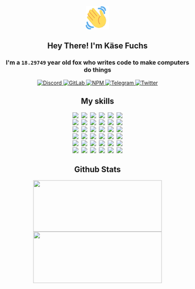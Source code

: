 <div><p align=center><img src=./resources/images/wave.gif width=64px height=64px></p><h2 align=center>Hey There! I'm Käse Fuchs</h2><h3 align=center>I'm a <code>18.29749</code> year old fox who writes code to make computers do things</h3><p align=center><a href=https://discord.com/users/507526681125322772><img alt=Discord src="https://img.shields.io/badge/Discord-5865F2?logo=discord&logoColor=white&style=flat-square#f4b05542c604178fbd7cfd3c776dcb5e"> </a><a href=https://gitlab.com/kasefuchs><img alt=GitLab src="https://img.shields.io/badge/GitLab-330F63?logo=gitlab&logoColor=white&style=flat-square#f4b05542c604178fbd7cfd3c776dcb5e"> </a><a href=https://npmjs.com/~kasefuchs><img alt=NPM src="https://img.shields.io/badge/NPM-CB3837?logo=npm&logoColor=white&style=flat-square#f4b05542c604178fbd7cfd3c776dcb5e"> </a><a href=https://t.me/kasefuchs><img alt=Telegram src="https://img.shields.io/badge/Telegram-2CA5E0?logo=telegram&logoColor=white&style=flat-square#f4b05542c604178fbd7cfd3c776dcb5e"> </a><a href=https://twitter.com/kasefuchs><img alt=Twitter src="https://img.shields.io/badge/Twitter-1DA1F2?logo=twitter&logoColor=white&style=flat-square#f4b05542c604178fbd7cfd3c776dcb5e"></a></p><h2 align=center>My skills</h2><p align=center><a href=https://aws.amazon.com/ ><picture><source srcset="https://skillicons.dev/icons?i=aws&theme=dark#f4b05542c604178fbd7cfd3c776dcb5e" media="(prefers-color-scheme: dark)"><source srcset="https://skillicons.dev/icons?i=aws&theme=light#f4b05542c604178fbd7cfd3c776dcb5e" media="(prefers-color-scheme: light), (prefers-color-scheme: no-preference)"><img src="https://skillicons.dev/icons?i=aws&theme=light#f4b05542c604178fbd7cfd3c776dcb5e"></picture></a>&nbsp;&nbsp;<a href=https://en.wikipedia.org/wiki/Bash_(Unix_shell)><picture><source srcset="https://skillicons.dev/icons?i=bash&theme=dark#f4b05542c604178fbd7cfd3c776dcb5e" media="(prefers-color-scheme: dark)"><source srcset="https://skillicons.dev/icons?i=bash&theme=light#f4b05542c604178fbd7cfd3c776dcb5e" media="(prefers-color-scheme: light), (prefers-color-scheme: no-preference)"><img src="https://skillicons.dev/icons?i=bash&theme=light#f4b05542c604178fbd7cfd3c776dcb5e"></picture></a>&nbsp;&nbsp;<a href=https://discord.com/developers/docs><picture><source srcset="https://skillicons.dev/icons?i=bots&theme=dark#f4b05542c604178fbd7cfd3c776dcb5e" media="(prefers-color-scheme: dark)"><source srcset="https://skillicons.dev/icons?i=bots&theme=light#f4b05542c604178fbd7cfd3c776dcb5e" media="(prefers-color-scheme: light), (prefers-color-scheme: no-preference)"><img src="https://skillicons.dev/icons?i=bots&theme=light#f4b05542c604178fbd7cfd3c776dcb5e"></picture></a>&nbsp;&nbsp;<a href=https://www.cloudflare.com/ ><picture><source srcset="https://skillicons.dev/icons?i=cloudflare&theme=dark#f4b05542c604178fbd7cfd3c776dcb5e" media="(prefers-color-scheme: dark)"><source srcset="https://skillicons.dev/icons?i=cloudflare&theme=light#f4b05542c604178fbd7cfd3c776dcb5e" media="(prefers-color-scheme: light), (prefers-color-scheme: no-preference)"><img src="https://skillicons.dev/icons?i=cloudflare&theme=light#f4b05542c604178fbd7cfd3c776dcb5e"></picture></a>&nbsp;&nbsp;<a href=https://en.wikipedia.org/wiki/CSS><picture><source srcset="https://skillicons.dev/icons?i=css&theme=dark#f4b05542c604178fbd7cfd3c776dcb5e" media="(prefers-color-scheme: dark)"><source srcset="https://skillicons.dev/icons?i=css&theme=light#f4b05542c604178fbd7cfd3c776dcb5e" media="(prefers-color-scheme: light), (prefers-color-scheme: no-preference)"><img src="https://skillicons.dev/icons?i=css&theme=light#f4b05542c604178fbd7cfd3c776dcb5e"></picture></a>&nbsp;&nbsp;<a href=https://www.docker.com/ ><picture><source srcset="https://skillicons.dev/icons?i=docker&theme=dark#f4b05542c604178fbd7cfd3c776dcb5e" media="(prefers-color-scheme: dark)"><source srcset="https://skillicons.dev/icons?i=docker&theme=light#f4b05542c604178fbd7cfd3c776dcb5e" media="(prefers-color-scheme: light), (prefers-color-scheme: no-preference)"><img src="https://skillicons.dev/icons?i=docker&theme=light#f4b05542c604178fbd7cfd3c776dcb5e"></picture></a><br><a href=https://www.electronjs.org/ ><picture><source srcset="https://skillicons.dev/icons?i=electron&theme=dark#f4b05542c604178fbd7cfd3c776dcb5e" media="(prefers-color-scheme: dark)"><source srcset="https://skillicons.dev/icons?i=electron&theme=light#f4b05542c604178fbd7cfd3c776dcb5e" media="(prefers-color-scheme: light), (prefers-color-scheme: no-preference)"><img src="https://skillicons.dev/icons?i=electron&theme=light#f4b05542c604178fbd7cfd3c776dcb5e"></picture></a>&nbsp;&nbsp;<a href=https://expressjs.com/ ><picture><source srcset="https://skillicons.dev/icons?i=express&theme=dark#f4b05542c604178fbd7cfd3c776dcb5e" media="(prefers-color-scheme: dark)"><source srcset="https://skillicons.dev/icons?i=express&theme=light#f4b05542c604178fbd7cfd3c776dcb5e" media="(prefers-color-scheme: light), (prefers-color-scheme: no-preference)"><img src="https://skillicons.dev/icons?i=express&theme=light#f4b05542c604178fbd7cfd3c776dcb5e"></picture></a>&nbsp;&nbsp;<a href=https://www.figma.com/ ><picture><source srcset="https://skillicons.dev/icons?i=figma&theme=dark#f4b05542c604178fbd7cfd3c776dcb5e" media="(prefers-color-scheme: dark)"><source srcset="https://skillicons.dev/icons?i=figma&theme=light#f4b05542c604178fbd7cfd3c776dcb5e" media="(prefers-color-scheme: light), (prefers-color-scheme: no-preference)"><img src="https://skillicons.dev/icons?i=figma&theme=light#f4b05542c604178fbd7cfd3c776dcb5e"></picture></a>&nbsp;&nbsp;<a href=https://firebase.google.com/ ><picture><source srcset="https://skillicons.dev/icons?i=firebase&theme=dark#f4b05542c604178fbd7cfd3c776dcb5e" media="(prefers-color-scheme: dark)"><source srcset="https://skillicons.dev/icons?i=firebase&theme=light#f4b05542c604178fbd7cfd3c776dcb5e" media="(prefers-color-scheme: light), (prefers-color-scheme: no-preference)"><img src="https://skillicons.dev/icons?i=firebase&theme=light#f4b05542c604178fbd7cfd3c776dcb5e"></picture></a>&nbsp;&nbsp;<a href=https://flask.palletsprojects.com/ ><picture><source srcset="https://skillicons.dev/icons?i=flask&theme=dark#f4b05542c604178fbd7cfd3c776dcb5e" media="(prefers-color-scheme: dark)"><source srcset="https://skillicons.dev/icons?i=flask&theme=light#f4b05542c604178fbd7cfd3c776dcb5e" media="(prefers-color-scheme: light), (prefers-color-scheme: no-preference)"><img src="https://skillicons.dev/icons?i=flask&theme=light#f4b05542c604178fbd7cfd3c776dcb5e"></picture></a>&nbsp;&nbsp;<a href=https://cloud.google.com/ ><picture><source srcset="https://skillicons.dev/icons?i=gcp&theme=dark#f4b05542c604178fbd7cfd3c776dcb5e" media="(prefers-color-scheme: dark)"><source srcset="https://skillicons.dev/icons?i=gcp&theme=light#f4b05542c604178fbd7cfd3c776dcb5e" media="(prefers-color-scheme: light), (prefers-color-scheme: no-preference)"><img src="https://skillicons.dev/icons?i=gcp&theme=light#f4b05542c604178fbd7cfd3c776dcb5e"></picture></a><br><a href=https://git-scm.com/ ><picture><source srcset="https://skillicons.dev/icons?i=git&theme=dark#f4b05542c604178fbd7cfd3c776dcb5e" media="(prefers-color-scheme: dark)"><source srcset="https://skillicons.dev/icons?i=git&theme=light#f4b05542c604178fbd7cfd3c776dcb5e" media="(prefers-color-scheme: light), (prefers-color-scheme: no-preference)"><img src="https://skillicons.dev/icons?i=git&theme=light#f4b05542c604178fbd7cfd3c776dcb5e"></picture></a>&nbsp;&nbsp;<a href=https://github.com/ ><picture><source srcset="https://skillicons.dev/icons?i=github&theme=dark#f4b05542c604178fbd7cfd3c776dcb5e" media="(prefers-color-scheme: dark)"><source srcset="https://skillicons.dev/icons?i=github&theme=light#f4b05542c604178fbd7cfd3c776dcb5e" media="(prefers-color-scheme: light), (prefers-color-scheme: no-preference)"><img src="https://skillicons.dev/icons?i=github&theme=light#f4b05542c604178fbd7cfd3c776dcb5e"></picture></a>&nbsp;&nbsp;<a href=https://gitlab.com/ ><picture><source srcset="https://skillicons.dev/icons?i=gitlab&theme=dark#f4b05542c604178fbd7cfd3c776dcb5e" media="(prefers-color-scheme: dark)"><source srcset="https://skillicons.dev/icons?i=gitlab&theme=light#f4b05542c604178fbd7cfd3c776dcb5e" media="(prefers-color-scheme: light), (prefers-color-scheme: no-preference)"><img src="https://skillicons.dev/icons?i=gitlab&theme=light#f4b05542c604178fbd7cfd3c776dcb5e"></picture></a>&nbsp;&nbsp;<a href=https://www.heroku.com/ ><picture><source srcset="https://skillicons.dev/icons?i=heroku&theme=dark#f4b05542c604178fbd7cfd3c776dcb5e" media="(prefers-color-scheme: dark)"><source srcset="https://skillicons.dev/icons?i=heroku&theme=light#f4b05542c604178fbd7cfd3c776dcb5e" media="(prefers-color-scheme: light), (prefers-color-scheme: no-preference)"><img src="https://skillicons.dev/icons?i=heroku&theme=light#f4b05542c604178fbd7cfd3c776dcb5e"></picture></a>&nbsp;&nbsp;<a href=https://en.wikipedia.org/wiki/HTML><picture><source srcset="https://skillicons.dev/icons?i=html&theme=dark#f4b05542c604178fbd7cfd3c776dcb5e" media="(prefers-color-scheme: dark)"><source srcset="https://skillicons.dev/icons?i=html&theme=light#f4b05542c604178fbd7cfd3c776dcb5e" media="(prefers-color-scheme: light), (prefers-color-scheme: no-preference)"><img src="https://skillicons.dev/icons?i=html&theme=light#f4b05542c604178fbd7cfd3c776dcb5e"></picture></a>&nbsp;&nbsp;<a href=https://en.wikipedia.org/wiki/JavaScript><picture><source srcset="https://skillicons.dev/icons?i=js&theme=dark#f4b05542c604178fbd7cfd3c776dcb5e" media="(prefers-color-scheme: dark)"><source srcset="https://skillicons.dev/icons?i=js&theme=light#f4b05542c604178fbd7cfd3c776dcb5e" media="(prefers-color-scheme: light), (prefers-color-scheme: no-preference)"><img src="https://skillicons.dev/icons?i=js&theme=light#f4b05542c604178fbd7cfd3c776dcb5e"></picture></a><br><a href=https://en.wikipedia.org/wiki/Linux><picture><source srcset="https://skillicons.dev/icons?i=linux&theme=dark#f4b05542c604178fbd7cfd3c776dcb5e" media="(prefers-color-scheme: dark)"><source srcset="https://skillicons.dev/icons?i=linux&theme=light#f4b05542c604178fbd7cfd3c776dcb5e" media="(prefers-color-scheme: light), (prefers-color-scheme: no-preference)"><img src="https://skillicons.dev/icons?i=linux&theme=light#f4b05542c604178fbd7cfd3c776dcb5e"></picture></a>&nbsp;&nbsp;<a href=https://mui.com/ ><picture><source srcset="https://skillicons.dev/icons?i=materialui&theme=dark#f4b05542c604178fbd7cfd3c776dcb5e" media="(prefers-color-scheme: dark)"><source srcset="https://skillicons.dev/icons?i=materialui&theme=light#f4b05542c604178fbd7cfd3c776dcb5e" media="(prefers-color-scheme: light), (prefers-color-scheme: no-preference)"><img src="https://skillicons.dev/icons?i=materialui&theme=light#f4b05542c604178fbd7cfd3c776dcb5e"></picture></a>&nbsp;&nbsp;<a href=https://en.wikipedia.org/wiki/Markdown><picture><source srcset="https://skillicons.dev/icons?i=md&theme=dark#f4b05542c604178fbd7cfd3c776dcb5e" media="(prefers-color-scheme: dark)"><source srcset="https://skillicons.dev/icons?i=md&theme=light#f4b05542c604178fbd7cfd3c776dcb5e" media="(prefers-color-scheme: light), (prefers-color-scheme: no-preference)"><img src="https://skillicons.dev/icons?i=md&theme=light#f4b05542c604178fbd7cfd3c776dcb5e"></picture></a>&nbsp;&nbsp;<a href=https://www.mongodb.com/ ><picture><source srcset="https://skillicons.dev/icons?i=mongodb&theme=dark#f4b05542c604178fbd7cfd3c776dcb5e" media="(prefers-color-scheme: dark)"><source srcset="https://skillicons.dev/icons?i=mongodb&theme=light#f4b05542c604178fbd7cfd3c776dcb5e" media="(prefers-color-scheme: light), (prefers-color-scheme: no-preference)"><img src="https://skillicons.dev/icons?i=mongodb&theme=light#f4b05542c604178fbd7cfd3c776dcb5e"></picture></a>&nbsp;&nbsp;<a href=https://www.mysql.com/ ><picture><source srcset="https://skillicons.dev/icons?i=mysql&theme=dark#f4b05542c604178fbd7cfd3c776dcb5e" media="(prefers-color-scheme: dark)"><source srcset="https://skillicons.dev/icons?i=mysql&theme=light#f4b05542c604178fbd7cfd3c776dcb5e" media="(prefers-color-scheme: light), (prefers-color-scheme: no-preference)"><img src="https://skillicons.dev/icons?i=mysql&theme=light#f4b05542c604178fbd7cfd3c776dcb5e"></picture></a>&nbsp;&nbsp;<a href=https://nextjs.org/ ><picture><source srcset="https://skillicons.dev/icons?i=nextjs&theme=dark#f4b05542c604178fbd7cfd3c776dcb5e" media="(prefers-color-scheme: dark)"><source srcset="https://skillicons.dev/icons?i=nextjs&theme=light#f4b05542c604178fbd7cfd3c776dcb5e" media="(prefers-color-scheme: light), (prefers-color-scheme: no-preference)"><img src="https://skillicons.dev/icons?i=nextjs&theme=light#f4b05542c604178fbd7cfd3c776dcb5e"></picture></a><br><a href=https://nodejs.org/en/ ><picture><source srcset="https://skillicons.dev/icons?i=nodejs&theme=dark#f4b05542c604178fbd7cfd3c776dcb5e" media="(prefers-color-scheme: dark)"><source srcset="https://skillicons.dev/icons?i=nodejs&theme=light#f4b05542c604178fbd7cfd3c776dcb5e" media="(prefers-color-scheme: light), (prefers-color-scheme: no-preference)"><img src="https://skillicons.dev/icons?i=nodejs&theme=light#f4b05542c604178fbd7cfd3c776dcb5e"></picture></a>&nbsp;&nbsp;<a href=https://www.postgresql.org/ ><picture><source srcset="https://skillicons.dev/icons?i=postgres&theme=dark#f4b05542c604178fbd7cfd3c776dcb5e" media="(prefers-color-scheme: dark)"><source srcset="https://skillicons.dev/icons?i=postgres&theme=light#f4b05542c604178fbd7cfd3c776dcb5e" media="(prefers-color-scheme: light), (prefers-color-scheme: no-preference)"><img src="https://skillicons.dev/icons?i=postgres&theme=light#f4b05542c604178fbd7cfd3c776dcb5e"></picture></a>&nbsp;&nbsp;<a href=https://learn.microsoft.com/en-us/powershell/ ><picture><source srcset="https://skillicons.dev/icons?i=powershell&theme=dark#f4b05542c604178fbd7cfd3c776dcb5e" media="(prefers-color-scheme: dark)"><source srcset="https://skillicons.dev/icons?i=powershell&theme=light#f4b05542c604178fbd7cfd3c776dcb5e" media="(prefers-color-scheme: light), (prefers-color-scheme: no-preference)"><img src="https://skillicons.dev/icons?i=powershell&theme=light#f4b05542c604178fbd7cfd3c776dcb5e"></picture></a>&nbsp;&nbsp;<a href=https://www.python.org/ ><picture><source srcset="https://skillicons.dev/icons?i=py&theme=dark#f4b05542c604178fbd7cfd3c776dcb5e" media="(prefers-color-scheme: dark)"><source srcset="https://skillicons.dev/icons?i=py&theme=light#f4b05542c604178fbd7cfd3c776dcb5e" media="(prefers-color-scheme: light), (prefers-color-scheme: no-preference)"><img src="https://skillicons.dev/icons?i=py&theme=light#f4b05542c604178fbd7cfd3c776dcb5e"></picture></a>&nbsp;&nbsp;<a href=https://www.raspberrypi.org/ ><picture><source srcset="https://skillicons.dev/icons?i=raspberrypi&theme=dark#f4b05542c604178fbd7cfd3c776dcb5e" media="(prefers-color-scheme: dark)"><source srcset="https://skillicons.dev/icons?i=raspberrypi&theme=light#f4b05542c604178fbd7cfd3c776dcb5e" media="(prefers-color-scheme: light), (prefers-color-scheme: no-preference)"><img src="https://skillicons.dev/icons?i=raspberrypi&theme=light#f4b05542c604178fbd7cfd3c776dcb5e"></picture></a>&nbsp;&nbsp;<a href=https://reactjs.org/ ><picture><source srcset="https://skillicons.dev/icons?i=react&theme=dark#f4b05542c604178fbd7cfd3c776dcb5e" media="(prefers-color-scheme: dark)"><source srcset="https://skillicons.dev/icons?i=react&theme=light#f4b05542c604178fbd7cfd3c776dcb5e" media="(prefers-color-scheme: light), (prefers-color-scheme: no-preference)"><img src="https://skillicons.dev/icons?i=react&theme=light#f4b05542c604178fbd7cfd3c776dcb5e"></picture></a><br><a href=https://redux.js.org/ ><picture><source srcset="https://skillicons.dev/icons?i=redux&theme=dark#f4b05542c604178fbd7cfd3c776dcb5e" media="(prefers-color-scheme: dark)"><source srcset="https://skillicons.dev/icons?i=redux&theme=light#f4b05542c604178fbd7cfd3c776dcb5e" media="(prefers-color-scheme: light), (prefers-color-scheme: no-preference)"><img src="https://skillicons.dev/icons?i=redux&theme=light#f4b05542c604178fbd7cfd3c776dcb5e"></picture></a>&nbsp;&nbsp;<a href=https://en.wikipedia.org/wiki/Regular_expression><picture><source srcset="https://skillicons.dev/icons?i=regex&theme=dark#f4b05542c604178fbd7cfd3c776dcb5e" media="(prefers-color-scheme: dark)"><source srcset="https://skillicons.dev/icons?i=regex&theme=light#f4b05542c604178fbd7cfd3c776dcb5e" media="(prefers-color-scheme: light), (prefers-color-scheme: no-preference)"><img src="https://skillicons.dev/icons?i=regex&theme=light#f4b05542c604178fbd7cfd3c776dcb5e"></picture></a>&nbsp;&nbsp;<a href=https://en.wikipedia.org/wiki/Sass_(stylesheet_language)><picture><source srcset="https://skillicons.dev/icons?i=sass&theme=dark#f4b05542c604178fbd7cfd3c776dcb5e" media="(prefers-color-scheme: dark)"><source srcset="https://skillicons.dev/icons?i=sass&theme=light#f4b05542c604178fbd7cfd3c776dcb5e" media="(prefers-color-scheme: light), (prefers-color-scheme: no-preference)"><img src="https://skillicons.dev/icons?i=sass&theme=light#f4b05542c604178fbd7cfd3c776dcb5e"></picture></a>&nbsp;&nbsp;<a href=https://www.typescriptlang.org/ ><picture><source srcset="https://skillicons.dev/icons?i=ts&theme=dark#f4b05542c604178fbd7cfd3c776dcb5e" media="(prefers-color-scheme: dark)"><source srcset="https://skillicons.dev/icons?i=ts&theme=light#f4b05542c604178fbd7cfd3c776dcb5e" media="(prefers-color-scheme: light), (prefers-color-scheme: no-preference)"><img src="https://skillicons.dev/icons?i=ts&theme=light#f4b05542c604178fbd7cfd3c776dcb5e"></picture></a>&nbsp;&nbsp;<a href=https://unity.com/ ><picture><source srcset="https://skillicons.dev/icons?i=unity&theme=dark#f4b05542c604178fbd7cfd3c776dcb5e" media="(prefers-color-scheme: dark)"><source srcset="https://skillicons.dev/icons?i=unity&theme=light#f4b05542c604178fbd7cfd3c776dcb5e" media="(prefers-color-scheme: light), (prefers-color-scheme: no-preference)"><img src="https://skillicons.dev/icons?i=unity&theme=light#f4b05542c604178fbd7cfd3c776dcb5e"></picture></a>&nbsp;&nbsp;<a href=https://workers.cloudflare.com/ ><picture><source srcset="https://skillicons.dev/icons?i=workers&theme=dark#f4b05542c604178fbd7cfd3c776dcb5e" media="(prefers-color-scheme: dark)"><source srcset="https://skillicons.dev/icons?i=workers&theme=light#f4b05542c604178fbd7cfd3c776dcb5e" media="(prefers-color-scheme: light), (prefers-color-scheme: no-preference)"><img src="https://skillicons.dev/icons?i=workers&theme=light#f4b05542c604178fbd7cfd3c776dcb5e"></picture></a><br></p><h2 align=center>Github Stats</h2><p align=center><picture><source srcset="https://github-readme-stats-kasefuchs.vercel.app/api/?count_private=true&hide_border=true&hide_rank=true&line_height=20&hide_title=true&username=Kasefuchs&theme=dark#f4b05542c604178fbd7cfd3c776dcb5e" media="(prefers-color-scheme: dark)"><source srcset="https://github-readme-stats-kasefuchs.vercel.app/api/?count_private=true&hide_border=true&hide_rank=true&line_height=20&hide_title=true&username=Kasefuchs&theme=light#f4b05542c604178fbd7cfd3c776dcb5e" media="(prefers-color-scheme: light), (prefers-color-scheme: no-preference)"><img align=middle width=350 height=140 src="https://github-readme-stats-kasefuchs.vercel.app/api/?count_private=true&hide_border=true&hide_rank=true&line_height=20&hide_title=true&username=Kasefuchs&theme=light#f4b05542c604178fbd7cfd3c776dcb5e"></picture><picture><source srcset="https://github-readme-stats-kasefuchs.vercel.app/api/top-langs/?count_private=true&hide_border=true&layout=compact&username=Kasefuchs&theme=dark#f4b05542c604178fbd7cfd3c776dcb5e" media="(prefers-color-scheme: dark)"><source srcset="https://github-readme-stats-kasefuchs.vercel.app/api/top-langs/?count_private=true&hide_border=true&layout=compact&username=Kasefuchs&theme=light#f4b05542c604178fbd7cfd3c776dcb5e" media="(prefers-color-scheme: light), (prefers-color-scheme: no-preference)"><img align=middle width=350 height=140 src="https://github-readme-stats-kasefuchs.vercel.app/api/top-langs/?count_private=true&hide_border=true&layout=compact&username=Kasefuchs&theme=light#f4b05542c604178fbd7cfd3c776dcb5e"></picture></p><img src="https://hit.yhype.me/github/profile?user_id=64592097#f4b05542c604178fbd7cfd3c776dcb5e" alt=""></div>